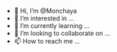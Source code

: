 - 👋 Hi, I’m @Monchaya
- 👀 I’m interested in ...
- 🌱 I’m currently learning ...
- 💞️ I’m looking to collaborate on ...
- 📫 How to reach me ...

<!---
Monchaya/Monchaya is a ✨ special ✨ repository because its `README.md` (this file) appears on your GitHub profile.
You can click the Preview link to take a look at your changes.
--->
